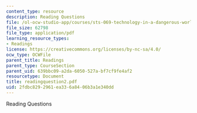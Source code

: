 ```yaml
---
content_type: resource
description: Reading Questions
file: /ol-ocw-studio-app/courses/sts-069-technology-in-a-dangerous-world-fall-2002/2fdbc8292961ea336a8406b3a1e340dd_readingquestion2.pdf
file_size: 62798
file_type: application/pdf
learning_resource_types:
- Readings
license: https://creativecommons.org/licenses/by-nc-sa/4.0/
ocw_type: OCWFile
parent_title: Readings
parent_type: CourseSection
parent_uid: 639bbc09-a2da-6050-527a-bf7cf9fe4af2
resourcetype: Document
title: readingquestion2.pdf
uid: 2fdbc829-2961-ea33-6a84-06b3a1e340dd
---
```

Reading Questions